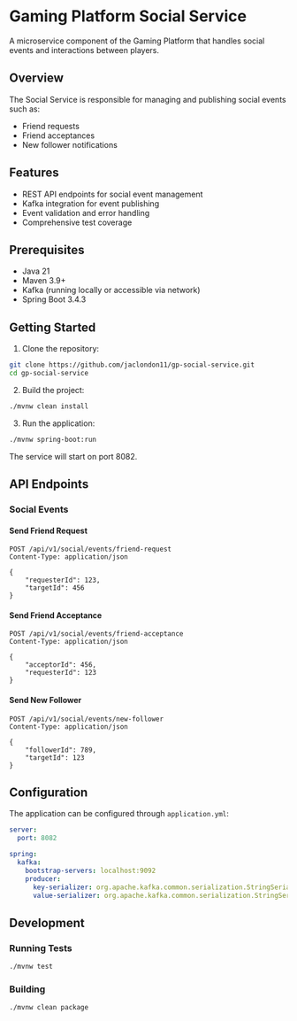 # Gaming Platform Social Service

A microservice component of the Gaming Platform that handles social events and interactions between players.

## Overview

The Social Service is responsible for managing and publishing social events such as:
- Friend requests
- Friend acceptances
- New follower notifications

## Features

- REST API endpoints for social event management
- Kafka integration for event publishing
- Event validation and error handling
- Comprehensive test coverage

## Prerequisites

- Java 21
- Maven 3.9+
- Kafka (running locally or accessible via network)
- Spring Boot 3.4.3

## Getting Started

1. Clone the repository:
```bash
git clone https://github.com/jaclondon11/gp-social-service.git
cd gp-social-service
```

2. Build the project:
```bash
./mvnw clean install
```

3. Run the application:
```bash
./mvnw spring-boot:run
```

The service will start on port 8082.

## API Endpoints

### Social Events

#### Send Friend Request
```http
POST /api/v1/social/events/friend-request
Content-Type: application/json

{
    "requesterId": 123,
    "targetId": 456
}
```

#### Send Friend Acceptance
```http
POST /api/v1/social/events/friend-acceptance
Content-Type: application/json

{
    "acceptorId": 456,
    "requesterId": 123
}
```

#### Send New Follower
```http
POST /api/v1/social/events/new-follower
Content-Type: application/json

{
    "followerId": 789,
    "targetId": 123
}
```

## Configuration

The application can be configured through `application.yml`:

```yaml
server:
  port: 8082

spring:
  kafka:
    bootstrap-servers: localhost:9092
    producer:
      key-serializer: org.apache.kafka.common.serialization.StringSerializer
      value-serializer: org.apache.kafka.common.serialization.StringSerializer
```

## Development

### Running Tests
```bash
./mvnw test
```

### Building
```bash
./mvnw clean package
```
